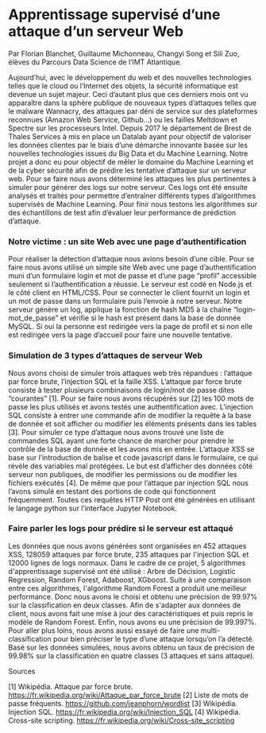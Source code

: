 # Apprentissage supervisé d’une attaque d’un serveur Web

Par Florian Blanchet, Guillaume Michonneau, Changyi Song et Sili Zuo, élèves du Parcours Data Science de l’IMT Atlantique. 

Aujourd’hui, avec le développement du web et des nouvelles technologies telles que le cloud ou l’Internet des objets, la sécurité informatique est devenue un sujet majeur. Ceci d’autant plus que ces derniers mois ont vu apparaître dans la sphère publique de nouveaux types d’attaques telles que le malware Wannacry, des attaques par déni de service sur des plateformes reconnues (Amazon Web Service, Github…) ou les failles Meltdown et Spectre sur les processeurs Intel.
Depuis 2017 le département de Brest de Thales Services à mis en place un Datalab ayant pour objectif de valoriser les données clientes par le biais d’une démarche innovante basée sur les nouvelles technologies issues du Big Data et du Machine Learning. 
Notre projet a donc eu pour objectif de mêler le domaine du Machine Learning et de la cyber sécurité afin de prédire les tentative d’attaque sur un serveur web. 
Pour se faire nous avons déterminé les attaques les plus pertinentes à simuler pour générer des logs sur notre serveur. Ces logs ont été ensuite analysés et traités pour permettre d’entraîner différents types d’algorithmes supervisés de Machine Learning. Pour finir nous testons les algorithmes sur des échantillons de test afin d’évaluer leur performance de prédiction d’attaque.

### Notre victime : un site Web avec une page d’authentification 

Pour réaliser la détection d’attaque nous avions besoin d’une cible. Pour se faire nous avons utilisé un simple site Web avec une page d’authentification muni d’un formulaire login et mot de passe et d’une page “profil” accessible seulement si l’authentification a réussie.
Le serveur est codé en Node.js et le côté client en HTML/CSS. Pour se connecter le client fournit un login et un mot de passe dans un formulaire puis l’envoie à notre serveur. Notre serveur génère un log, applique la fonction de hash MD5 à la chaîne “login-mot_de_passe” et vérifie si le hash est présent dans la base de donnée MySQL. Si oui la personne est redirigée vers la page de profil et si non elle est redirigée vers la page d’accueil pour faire une nouvelle tentative. 
 
### Simulation de 3 types d’attaques de serveur Web

Nous avons choisi de simuler trois attaques web très répandues : l’attaque par force brute, l’injection SQL et la faille XSS.
L’attaque par force brute consiste à tester plusieurs combinaisons de login/mot de passe dites “courantes” [1]. Pour se faire nous avons récupérés sur [2] les 100 mots de passe les plus utilisés et avons testés une authentification avec.
L’injection SQL consiste à entrer une commande afin de modifier la requête à la base de donnée et soit afficher ou modifier les éléments présents dans les tables [3]. Pour simuler ce type d’attaque nous avons trouvé une liste de commandes SQL ayant une forte chance de marcher pour prendre le contrôle de la base de donnée et les avons mis en entrée. 
L’attaque XSS se base sur l’introduction de balise et code javascript dans le formulaire, ce qui révèle des variables mal protégées. Le but est d’afficher des données côté serveur non publiques, de modifier les permissions ou de modifier les fichiers exécutés [4]. De même que pour l’attaque par injection SQL nous l’avons simulé en testant des portions de code qui fonctionnent fréquemment. 
Toutes ces requêtes HTTP Post ont été générées en utilisant le langage python sur l’interface Jupyter Notebook.

### Faire parler les logs pour prédire si le serveur est attaqué

Les données que nous avons générées sont organisées en 452 attaques XSS, 128059 attaques par force brute, 235 attaques par l'injection SQL et 12000 lignes de logs normaux.
Dans le cadre de ce projet, 5 algorithmes d'apprentissage supervisé ont été utilisé : Arbre de Décision, Logistic Regression, Random Forest, Adaboost, XGboost. Suite à une comparaison entre ces algorithmes, l'algorithme Random Forest a produit une meilleur performance. Donc nous avons le choisi et obtenu une précision de 99.97% sur la classification en deux classes.
Afin de s'adapter aux données de client, nous avons fait une mise à jour des caractéristiques et puis repris le modèle de Random Forest. Enfin, nous avons eu une précision de 99.997%.
Pour aller plus loins, nous avons aussi essayé de faire une multi-classification pour bien préciser le type d’une attaque lorsqu’on l’a détecté. Basé sur les données simulées, nous avons obtenu un taux de précision de 99.98% sur la classification en quatre classes (3 attaques et sans attaque).

Sources 

[1] Wikipédia. Attaque par force brute. https://fr.wikipedia.org/wiki/Attaque_par_force_brute
[2] Liste de mots de passe fréquents. https://github.com/jeanphorn/wordlist
[3] Wikipédia. Injection SQL. https://fr.wikipedia.org/wiki/Injection_SQL
[4] Wikipédia. Cross-site scripting. https://fr.wikipedia.org/wiki/Cross-site_scripting 

